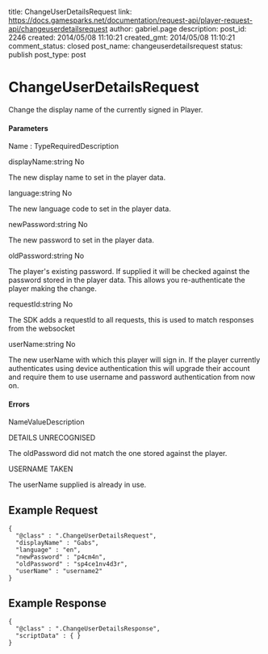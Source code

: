 title: ChangeUserDetailsRequest
link: https://docs.gamesparks.net/documentation/request-api/player-request-api/changeuserdetailsrequest
author: gabriel.page
description: 
post_id: 2246
created: 2014/05/08 11:10:21
created_gmt: 2014/05/08 11:10:21
comment_status: closed
post_name: changeuserdetailsrequest
status: publish
post_type: post

<!--Change the display name of the currently signed in Player. -->

# ChangeUserDetailsRequest

Change the display name of the currently signed in Player.

#### Parameters

Name : TypeRequiredDescription

displayName:string
No

The new display name to set in the player data.

language:string
No

The new language code to set in the player data.

newPassword:string
No

The new password to set in the player data.

oldPassword:string
No

The player's existing password. If supplied it will be checked against the password stored in the player data. This allows you re-authenticate the player making the change.

requestId:string
No

The SDK adds a requestId to all requests, this is used to match responses from the websocket

userName:string
No

The new userName with which this player will sign in. If the player currently authenticates using device authentication this will upgrade their account and require them to use username and password authentication from now on.

#### Errors

NameValueDescription

DETAILS
UNRECOGNISED

The oldPassword did not match the one stored against the player.

USERNAME
TAKEN

The userName supplied is already in use.

  


## Example Request
    
    
    {
      "@class" : ".ChangeUserDetailsRequest",
      "displayName" : "Gabs",
      "language" : "en",
      "newPassword" : "p4cm4n",
      "oldPassword" : "sp4ce1nv4d3r",
      "userName" : "username2"
    }

## Example Response
    
    
    {
      "@class" : ".ChangeUserDetailsResponse",
      "scriptData" : { }
    }